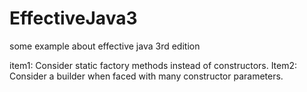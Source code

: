 # EffectiveJava3
some example about effective java 3rd edition

item1: Consider static factory methods instead of constructors.
Item2: Consider a builder when faced with many constructor parameters.
